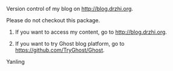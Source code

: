 Version control of my blog on http://blog.drzhi.org.

Please do not checkout this package. 

1) If you want to access my content, go to http://blog.drzhi.org.

2) If you want to try Ghost blog platform, go to https://github.com/TryGhost/Ghost. 

Yanling
